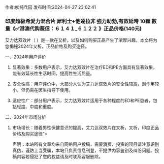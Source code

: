 <p>作者:吠纯乓园 发布时间:2024-04-27 23:02:41</p>
<h3>印度超級希愛力混合片 犀利士+他達拉非 強力助勃,有效延時 10顆 數量《✅港澳代购薇信：６１４１_６１２２ 》正品价格(140元)</h3>
									<p></p><p>艾力达双效片（  ）是一款在又析，以及如何购买正品产生了浓厚兴趣。本文将为您揭秘2024年又析，正品价格及购买途径。</p><p></p><p>一、2024年用户评价</p><ol style='-: 16px; : 0px 0px 0px 2 : ; list-style-image: ; line-: 27px; color: rgb(31, 35, 40); font-: -apple-, , "Segoe UI", "Noto Sans", , Arial, sans-serif, "Apple Color Emoji", "Segoe UI Emoji"; text-align: ; text-wrap: wrap;' class=" list--2"><li><p>显著效果：多数用户表示，艾力达双效片在治疗ED和PE方面具有显著效果，能有效延长性生活时间，提高性生活质量。</p></li><li><p>安全性高：用户评价中，大部分人认为艾力达双效片的安全性较高，副作用较小，但仍需在医生指导下使用。</p></li><li><p>适应性广：部分用户表示，艾力达双效片适用于各种程度的ED和PE患者，包括轻度、中度和重度。</p></li></ol><p>二、2024年市场分析</p><ol style='-: 16px; : 0px 0px 0px 2 : ; list-style-image: ; line-: 27px; color: rgb(31, 35, 40); font-: -apple-, , "Segoe UI", "Noto Sans", , Arial, sans-serif, "Apple Color Emoji", "Segoe UI Emoji"; text-align: ; text-wrap: wrap;' class=" list--2"><li><p>市场增长：随着男性保健意识的提高，艾力达双效片在又析，又析，印度正品价格及购买途径"></p>				声明：本站所有文章均来自网络用户投稿，需要消费、投资的项目请注意识别真伪，谨防上当受骗，本站只负责信息刊登，不提供内容鉴别及纠纷问题。投稿内容若侵犯了您的权益请及时联系客服删除。				
